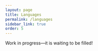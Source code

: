 ```yaml
---
layout: page
title: Languages
permalink: /languages
sidebar_link: true
order: 5
---
```


Work in progress—it is waiting to be filled!
